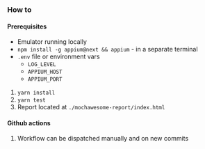 ### How to

#### Prerequisites

- Emulator running locally
- `npm install -g appium@next && appium` - in a separate terminal
- `.env` file or environment vars
    - `LOG_LEVEL`
    - `APPIUM_HOST`
    - `APPIUM_PORT`

1. `yarn install`
2. `yarn test`
3. Report located at `./mochawesome-report/index.html`


#### Github actions
1. Workflow can be dispatched manually and on new commits